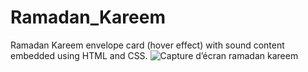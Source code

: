 # Ramadan_Kareem
Ramadan Kareem envelope card (hover effect) with sound content embedded using HTML and CSS.
![Capture d’écran ramadan kareem](https://github.com/Ghada-k/Ramadan_Kareem/assets/75097850/467a2a30-c745-483c-9c0a-f6aaa1514304)
